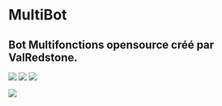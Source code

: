 # MultiBot

## Bot Multifonctions opensource créé par ValRedstone.

[![](https://top.gg/api/widget/status/804289381141446666.svg)](https://top.gg/bot/804289381141446666)
[![](https://top.gg/api/widget/servers/804289381141446666.svg)](https://top.gg/bot/804289381141446666)
[![](https://img.shields.io/badge/discord.js-v12.5.3-blue.svg?logo=npm)](https://github.com/discordjs)

[![](https://top.gg/api/widget/804289381141446666.svg)](https://top.gg/bot/804289381141446666)
